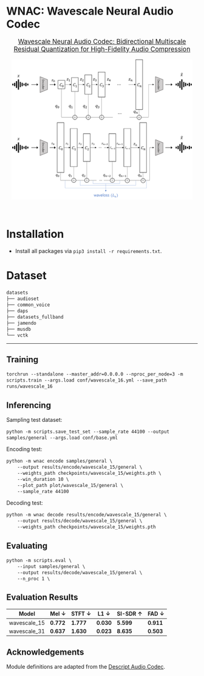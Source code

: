 # WNAC: Wavescale Neural Audio Codec

<div align="center">

</div>
<p align="center" style="font-size: larger;">
  <a href="">Wavescale Neural Audio Codec: Bidirectional Multiscale Residual Quantization for High-Fidelity Audio Compression</a>
</p>

<p align="center">
<img src="assets/architecture.png" width=95%>
<p>

<br>

# Installation

- Install all packages via ```pip3 install -r requirements.txt```.


# Dataset

```
datasets
├── audioset
├── common_voice
├── daps
├── datasets_fullband
├── jamendo
├── musdb
└── vctk

```

---

## Training

```
torchrun --standalone --master_addr=0.0.0.0 --nproc_per_node=3 -m scripts.train --args.load conf/wavescale_16.yml --save_path runs/wavescale_16
```

## Inferencing

Sampling test dataset:
```
python -m scripts.save_test_set --sample_rate 44100 --output samples/general --args.load conf/base.yml
```

Encoding test:
```
python -m wnac encode samples/general \
    --output results/encode/wavescale_15/general \
    --weights_path checkpoints/wavescale_15/weights.pth \
    --win_duration 10 \
    --plot_path plot/wavescale_15/general \
    --sample_rate 44100
```

Decoding test:
```
python -m wnac decode results/encode/wavescale_15/general \
    --output results/decode/wavescale_15/general \
    --weights_path checkpoints/wavescale_15/weights.pth
```

## Evaluating

```
python -m scripts.eval \
    --input samples/general \
    --output results/decode/wavescale_15/general \
    --n_proc 1 \
```

## Evaluation Results

| Model     | Mel ↓  | STFT ↓ | L1 ↓   | SI-SDR ↑ | FAD ↓  |
|-----------|--------|--------|--------|----------|--------|
| wavescale_15 | **0.772** | **1.777** | **0.030** | **5.599**  | **0.911** |
| wavescale_31 | **0.637** | **1.630** | **0.023** | **8.635**  | **0.503** |


## Acknowledgements

Module definitions are adapted from the [Descript Audio Codec](https://github.com/descriptinc/descript-audio-codec).
